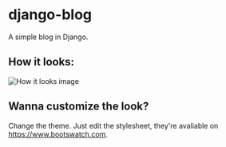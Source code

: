# django-blog
A simple blog in Django.
## How it looks:
![How it looks image](https://i.imgur.com/XjODUOY.png)
## Wanna customize the look?
Change the theme. Just edit the stylesheet, they're avaliable on https://www.bootswatch.com.
